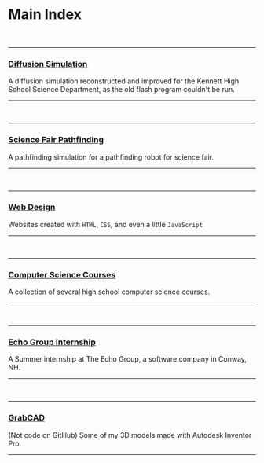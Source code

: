 # Main Index

<br>

---

### [Diffusion Simulation](diffusion)

A diffusion simulation reconstructed and improved for the Kennett High School Science Department, as the old flash program couldn't be run.

---

<br>

---

### [Science Fair Pathfinding](pathfinding)

A pathfinding simulation for a pathfinding robot for science fair. 

---

<br>

---

### [Web Design](webdesign)

Websites created with `HTML`, `CSS`, and even a little `JavaScript`

---

<br>

---

### [Computer Science Courses](cs50)

A collection of several high school computer science courses.

---

<br>

---

### [Echo Group Internship](internship)

A Summer internship at The Echo Group, a software company in Conway, NH.

---

<br>

---

### [GrabCAD](grabcad)

(Not code on GitHub) Some of my 3D models made with Autodesk Inventor Pro.

---

<br>